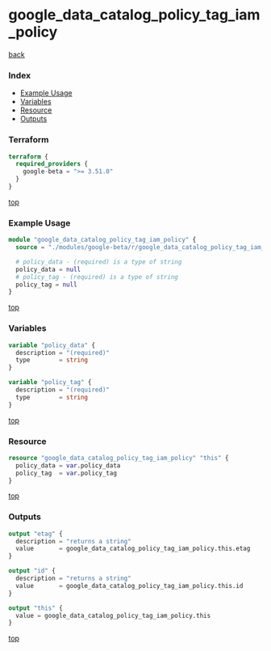 # google_data_catalog_policy_tag_iam_policy

[back](../google-beta.md)

### Index

- [Example Usage](#example-usage)
- [Variables](#variables)
- [Resource](#resource)
- [Outputs](#outputs)

### Terraform

```terraform
terraform {
  required_providers {
    google-beta = ">= 3.51.0"
  }
}
```

[top](#index)

### Example Usage

```terraform
module "google_data_catalog_policy_tag_iam_policy" {
  source = "./modules/google-beta/r/google_data_catalog_policy_tag_iam_policy"

  # policy_data - (required) is a type of string
  policy_data = null
  # policy_tag - (required) is a type of string
  policy_tag = null
}
```

[top](#index)

### Variables

```terraform
variable "policy_data" {
  description = "(required)"
  type        = string
}

variable "policy_tag" {
  description = "(required)"
  type        = string
}
```

[top](#index)

### Resource

```terraform
resource "google_data_catalog_policy_tag_iam_policy" "this" {
  policy_data = var.policy_data
  policy_tag  = var.policy_tag
}
```

[top](#index)

### Outputs

```terraform
output "etag" {
  description = "returns a string"
  value       = google_data_catalog_policy_tag_iam_policy.this.etag
}

output "id" {
  description = "returns a string"
  value       = google_data_catalog_policy_tag_iam_policy.this.id
}

output "this" {
  value = google_data_catalog_policy_tag_iam_policy.this
}
```

[top](#index)